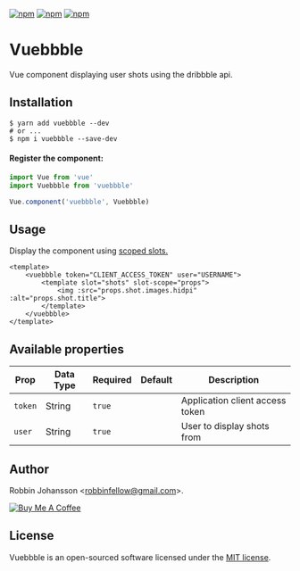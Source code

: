 [![npm](https://img.shields.io/npm/v/vuebbble.svg)](https://www.npmjs.com/package/vuebbble)
[![npm](https://img.shields.io/npm/dt/vuebbble.svg)](https://www.npmjs.com/package/vuebbble)
[![npm](https://img.shields.io/npm/l/vuebbble.svg)](https://www.npmjs.com/package/vuebbble)

# Vuebbble
Vue component displaying user shots using the dribbble api.

## Installation
```shell
$ yarn add vuebbble --dev
# or ...
$ npm i vuebbble --save-dev
```

#### Register the component:

```javascript
import Vue from 'vue'
import Vuebbble from 'vuebbble'

Vue.component('vuebbble', Vuebbble)
```

## Usage

Display the component using [scoped slots.](https://vuejs.org/v2/guide/components.html#Scoped-Slots)

```vue
<template>
    <vuebbble token="CLIENT_ACCESS_TOKEN" user="USERNAME">
        <template slot="shots" slot-scope="props">
            <img :src="props.shot.images.hidpi" :alt="props.shot.title">
        </template>
    </vuebbble>
</template>
```

## Available properties

Prop           | Data Type  | Required  | Default   | Description
-------------- | ---------- | --------- | -------   | -----------
`token`        | String     | `true`    |           | Application client access token
`user`         | String     | `true`    |           | User to display shots from

## Author

Robbin Johansson \<robbinfellow@gmail.com>.

[![Buy Me A Coffee](https://www.buymeacoffee.com/assets/img/custom_images/orange_img.png)](https://www.buymeacoffee.com/robbinfellow)

## License

Vuebbble is an open-sourced software licensed under the [MIT license](http://opensource.org/licenses/MIT).
